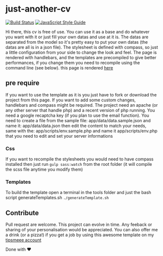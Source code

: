# just-another-cv 

[![Build Status](https://travis-ci.com/dredtrake/just-another-cv.svg?branch=master)](https://travis-ci.com/dredtrake/just-another-cv)
[![JavaScript Style Guide](https://img.shields.io/badge/code_style-standard-brightgreen.svg)](https://standardjs.com)

Hi there, 
this cv is free of use.
You can use it as a base and do whatever you want with it or just fill your own datas and use at it is.
The datas are separated from the model so it's pretty easy to put your own datas (the datas are all is in a json file).
The stylesheet is defined with compass, so just a little configuration from your side to change the look and feel.
The page is rendered with handlebars, and the templates are precompiled to give better performances,
if you change them you need to recompile using the command line (see below).
this page is rendered [here](http://bacasable-lab.fr/cv/)

## pre require
If you want to use the template as it is you just have to fork or download the project from this page.
If you want to add some custom changes, handlebars and compass might be required.
The project need an apache (or any other server that handle php) and a recent version of php running.
You need a google recaptcha key (if you plan to use the email function).
You need to create a file from the sample file: app/data/data.sample.json and name it: app/data/data.json then edit the content to match your needs,
same with the: app/scripts/env.sample.php and name it app/scripts/env.php that you need to edit and set your server informations

### Css
If you want to recompile the stylesheets you would need to have compass installed
then just run ```gulp sass:watch``` from the root folder (it will compile the scss file anytime you modify them)

### Templates
To build  the template open a terminal in the tools folder and just the bash script generateTemplates.sh
```./generateTemplate.sh```

## Contribute
Pull request are welcome.
This project can evolve in time.
Any feeback or sharing of your personalisation would be appreciated.
You can also offer me a drink (or a pizza!) if you get a job by using this awesome template on my [tipsmeee account](https://tipsmeee.fr/user/12)

Done with ♥